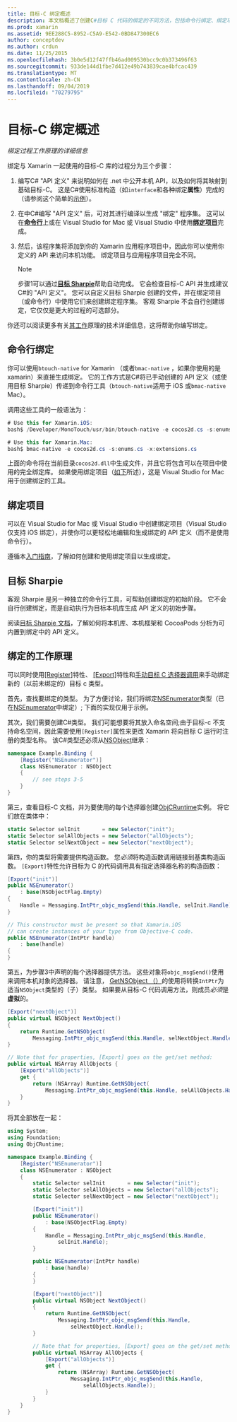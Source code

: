 ```yaml
---
title: 目标-C 绑定概述
description: 本文档概述了创建C#目标 C 代码的绑定的不同方法，包括命令行绑定、绑定项目和目标 Sharpie。 还介绍了绑定的工作原理。
ms.prod: xamarin
ms.assetid: 9EE288C5-8952-C5A9-E542-0BD847300EC6
author: conceptdev
ms.author: crdun
ms.date: 11/25/2015
ms.openlocfilehash: 3b0e5d12f47ffb46ad009530bcc9c0b373496f63
ms.sourcegitcommit: 933de144d1fbe7d412e49b743839cae4bfcac439
ms.translationtype: MT
ms.contentlocale: zh-CN
ms.lasthandoff: 09/04/2019
ms.locfileid: "70279795"
---
```

# <a name="overview-of-objective-c-bindings"></a>目标-C 绑定概述

_绑定过程工作原理的详细信息_

绑定与 Xamarin 一起使用的目标-C 库的过程分为三个步骤：

1. 编写C# "API 定义" 来说明如何在 .net 中公开本机 API，以及如何将其映射到基础目标-C。 这是C#使用标准构造（如`interface`和各种绑定**属性**）完成的（请参阅这个简单的[示例](~/cross-platform/macios/binding/objective-c-libraries.md#Binding_an_API)）。

2. 在中C#编写 "API 定义" 后，可对其进行编译以生成 "绑定" 程序集。 这可以在[**命令行**](#commandline)上或在 Visual Studio for Mac 或 Visual Studio 中使用[**绑定项目**](#bindingproject)完成。

3. 然后，该程序集将添加到你的 Xamarin 应用程序项目中，因此你可以使用你定义的 API 来访问本机功能。
   绑定项目与应用程序项目完全不同。

   > [!NOTE]
   > 步骤1可以通过[**目标 Sharpie**](#objectivesharpie)帮助自动完成。 它会检查目标-C API 并生成建议C#的 "API 定义"。 您可以自定义目标 Sharpie 创建的文件，并在绑定项目（或命令行）中使用它们来创建绑定程序集。 客观 Sharpie 不会自行创建绑定，它仅仅是更大的过程的可选部分。

你还可以阅读更多有关[其工作](#howitworks)原理的技术详细信息，这将帮助你编写绑定。

<a name="Command_Line_Bindings" /><a name="commandline" />

## <a name="command-line-bindings"></a>命令行绑定

你可以使用`btouch-native` for Xamarin （或者`bmac-native` ，如果你使用的是 xamarin）来直接生成绑定。 它的工作方式是C#将已手动创建的 API 定义（或使用目标 Sharpie）传递到命令行工具（`btouch-native`适用于 iOS 或`bmac-native` Mac）。


调用这些工具的一般语法为：

```csharp
# Use this for Xamarin.iOS:
bash$ /Developer/MonoTouch/usr/bin/btouch-native -e cocos2d.cs -s:enums.cs -x:extensions.cs
```

```csharp
# Use this for Xamarin.Mac:
bash$ bmac-native -e cocos2d.cs -s:enums.cs -x:extensions.cs
```

上面的命令将在当前目录`cocos2d.dll`中生成文件，并且它将包含可以在项目中使用的完全绑定库。 如果使用绑定项目（[如下](#bindingproject)所述），这是 Visual Studio for Mac 用于创建绑定的工具。


<a name="bindingproject" />

## <a name="binding-project"></a>绑定项目

可以在 Visual Studio for Mac 或 Visual Studio 中创建绑定项目（Visual Studio 仅支持 iOS 绑定），并使你可以更轻松地编辑和生成绑定的 API 定义（而不是使用命令行）。

遵循本[入门指南](~/cross-platform/macios/binding/objective-c-libraries.md#Getting_Started)，了解如何创建和使用绑定项目以生成绑定。

<a name="objectivesharpie" />

## <a name="objective-sharpie"></a>目标 Sharpie

客观 Sharpie 是另一种独立的命令行工具，可帮助创建绑定的初始阶段。 它不会自行创建绑定，而是自动执行为目标本机库生成 API 定义的初始步骤。

阅读[目标 Sharpie 文档](~/cross-platform/macios/binding/objective-sharpie/index.md)，了解如何将本机库、本机框架和 CocoaPods 分析为可内置到绑定中的 API 定义。

<a name="howitworks" />

## <a name="how-binding-works"></a>绑定的工作原理

可以同时使用[[Register]](xref:Foundation.RegisterAttribute)特性、 [[Export]](xref:Foundation.ExportAttribute)特性和[手动目标 C 选择器调用](~/ios/internals/objective-c-selectors.md)来手动绑定新的（以前未绑定的）目标 c 类型。

首先，查找要绑定的类型。 为了方便讨论，我们将绑定[NSEnumerator](https://developer.apple.com/iphone/library/documentation/Cocoa/Reference/Foundation/Classes/NSEnumerator_Class/Reference/Reference.html)类型（已在[NSEnumerator](xref:Foundation.NSEnumerator)中绑定）; 下面的实现仅用于示例。

其次，我们需要创建C#类型。 我们可能想要将其放入命名空间;由于目标-c 不支持命名空间，因此需要使用`[Register]`属性来更改 Xamarin 将向目标 C 运行时注册的类型名称。 该C#类型还必须从[NSObject](xref:Foundation.NSObject)继承：

```csharp
namespace Example.Binding {
    [Register("NSEnumerator")]
    class NSEnumerator : NSObject
    {
        // see steps 3-5
    }
}
```

第三，查看目标-C 文档，并为要使用的每个选择器创建[ObjCRuntime](xref:ObjCRuntime.Selector)实例。 将它们放在类体中：

```csharp
static Selector selInit       = new Selector("init");
static Selector selAllObjects = new Selector("allObjects");
static Selector selNextObject = new Selector("nextObject");
```

第四，你的类型将需要提供构造函数。 您*必须*将构造函数调用链接到基类构造函数。 `[Export]`特性允许目标为 C 的代码调用具有指定选择器名称的构造函数：

```csharp
[Export("init")]
public NSEnumerator()
    : base(NSObjectFlag.Empty)
{
    Handle = Messaging.IntPtr_objc_msgSend(this.Handle, selInit.Handle);
}
```

```csharp
// This constructor must be present so that Xamarin.iOS
// can create instances of your type from Objective-C code.
public NSEnumerator(IntPtr handle)
    : base(handle)
{
}
```

第五，为步骤3中声明的每个选择器提供方法。 这些对象将`objc_msgSend()`使用来调用本机对象的选择器。 请注意， [GetNSObject （）](xref:ObjCRuntime.Runtime.GetNSObject*)的使用将转换`IntPtr`为适当`NSObject`类型的（子）类型。 如果要从目标-C 代码调用方法，则成员*必须*是**虚拟**的。

```csharp
[Export("nextObject")]
public virtual NSObject NextObject()
{
    return Runtime.GetNSObject(
        Messaging.IntPtr_objc_msgSend(this.Handle, selNextObject.Handle));
}
```

```csharp
// Note that for properties, [Export] goes on the get/set method:
public virtual NSArray AllObjects {
    [Export("allObjects")]
    get {
        return (NSArray) Runtime.GetNSObject(
            Messaging.IntPtr_objc_msgSend(this.Handle, selAllObjects.Handle));
    }
}
```

将其全部放在一起：

```csharp
using System;
using Foundation;
using ObjCRuntime;

namespace Example.Binding {
    [Register("NSEnumerator")]
    class NSEnumerator : NSObject
    {
        static Selector selInit       = new Selector("init");
        static Selector selAllObjects = new Selector("allObjects");
        static Selector selNextObject = new Selector("nextObject");

        [Export("init")]
        public NSEnumerator()
            : base(NSObjectFlag.Empty)
        {
            Handle = Messaging.IntPtr_objc_msgSend(this.Handle,
                selInit.Handle);
        }

        public NSEnumerator(IntPtr handle)
            : base(handle)
        {
        }

        [Export("nextObject")]
        public virtual NSObject NextObject()
        {
            return Runtime.GetNSObject(
                Messaging.IntPtr_objc_msgSend(this.Handle,
                    selNextObject.Handle));
        }

        // Note that for properties, [Export] goes on the get/set method:
        public virtual NSArray AllObjects {
            [Export("allObjects")]
            get {
                return (NSArray) Runtime.GetNSObject(
                    Messaging.IntPtr_objc_msgSend(this.Handle,
                        selAllObjects.Handle));
            }
        }
    }
}
```
